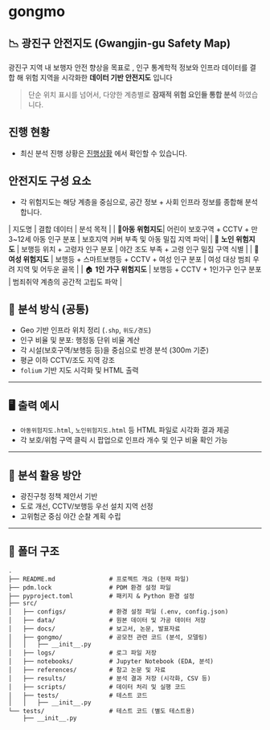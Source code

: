 # gongmo

## 📉 광진구 안전지도 (Gwangjin-gu Safety Map)

광진구 지역 내 보행자 안전 향상을 목표로 , 인구 통계학적 정보와 인프라 데이터를 결합 해 위험 지역을 시각화한 **데이터 기반 안전지도** 입니다

> 단순 위치 표시를 넘어서, 다양한 계층별로 **잠재적 위험 요인들 통합 분석** 하였습니다.

## 진행 현황

- 최신 분석 진행 상황은 [진행상황](./src/docs/progress.md) 에서 확인할 수 있습니다.

## 안전지도 구성 요소
- 각 위험지도는 해당 계층을 중심으로, 공간 정보 + 사회 인프라 정보를 종합해 분석합니다.

| 지도명 | 결합 데이터 | 분석 목적 |
| 👧**아동 위험지도**| 어린이 보호구역 + CCTV + 만 3~12세 아동 인구 분포 | 보호지역 커버 부족 및 아동 밀집 지역 파악|
| 👵 **노인 위험지도** | 보행등 위치 + 고령자 인구 분포 | 야간 조도 부족 + 고령 인구 밀집 구역 식별 |
| 👩 **여성 위험지도** | 보행등 + 스마트보행등 + CCTV + 여성 인구 분포 | 여성 대상 범죄 우려 지역 및 어두운 골목 |
| 🏠 **1인 가구 위험지도** | 보행등 + CCTV + 1인가구 인구 분포 | 범죄취약 계층의 공간적 고립도 파악 |


## 🧭 분석 방식 (공통)

- Geo 기반 인프라 위치 정리 (`.shp`, `위도/경도`)
- 인구 비율 및 분포: 행정동 단위 비율 계산
- 각 시설(보호구역/보행등 등)을 중심으로 반경 분석 (300m 기준)
- 평균 이하 CCTV/조도 지역 강조
- `folium` 기반 지도 시각화 및 HTML 출력

---

## 🖥️ 출력 예시

- `아동위험지도.html`, `노인위험지도.html` 등 HTML 파일로 시각화 결과 제공
- 각 보호/위험 구역 클릭 시 팝업으로 인프라 개수 및 인구 비율 확인 가능

---

## 🧠 분석 활용 방안

- 광진구청 정책 제안서 기반
- 도로 개선, CCTV/보행등 우선 설치 지역 선정
- 고위험군 중심 야간 순찰 계획 수립

---

## 📂 폴더 구조  

```plaintext
.
├── README.md               # 프로젝트 개요 (현재 파일)
├── pdm.lock                # PDM 환경 설정 파일
├── pyproject.toml          # 패키지 & Python 환경 설정
├── src/
│   ├── configs/            # 환경 설정 파일 (.env, config.json)
│   ├── data/               # 원본 데이터 및 가공 데이터 저장
│   ├── docs/               # 보고서, 논문, 발표자료
│   ├── gongmo/             # 공모전 관련 코드 (분석, 모델링)
│   │   ├── __init__.py
│   ├── logs/               # 로그 파일 저장
│   ├── notebooks/          # Jupyter Notebook (EDA, 분석)
│   ├── references/         # 참고 논문 및 자료
│   ├── results/            # 분석 결과 저장 (시각화, CSV 등)
│   ├── scripts/            # 데이터 처리 및 실행 코드
│   ├── tests/              # 테스트 코드
│   │   ├── __init__.py
└── tests/                  # 테스트 코드 (별도 테스트용)
    ├── __init__.py
```
